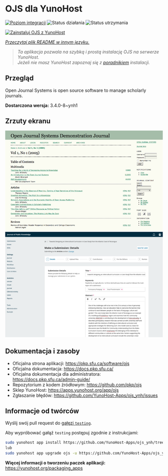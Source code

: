 <!--
To README zostało automatycznie wygenerowane przez <https://github.com/YunoHost/apps/tree/master/tools/readme_generator>
Nie powinno być ono edytowane ręcznie.
-->

# OJS dla YunoHost

[![Poziom integracji](https://apps.yunohost.org/badge/integration/ojs)](https://ci-apps.yunohost.org/ci/apps/ojs/)
![Status działania](https://apps.yunohost.org/badge/state/ojs)
![Status utrzymania](https://apps.yunohost.org/badge/maintained/ojs)

[![Zainstaluj OJS z YunoHost](https://install-app.yunohost.org/install-with-yunohost.svg)](https://install-app.yunohost.org/?app=ojs)

*[Przeczytaj plik README w innym języku.](./ALL_README.md)*

> *Ta aplikacja pozwala na szybką i prostą instalację OJS na serwerze YunoHost.*  
> *Jeżeli nie masz YunoHost zapoznaj się z [poradnikiem](https://yunohost.org/install) instalacji.*

## Przegląd

Open Journal Systems is open source software to manage scholarly journals.


**Dostarczona wersja:** 3.4.0-8~ynh1

## Zrzuty ekranu

![Zrzut ekranu z OJS](./doc/screenshots/Open_Journal_Systems_interface_screenshot.png)
![Zrzut ekranu z OJS](./doc/screenshots/screenshot.png)

## Dokumentacja i zasoby

- Oficjalna strona aplikacji: <https://pkp.sfu.ca/software/ojs>
- Oficjalna dokumentacja: <https://docs.pkp.sfu.ca/>
- Oficjalna dokumentacja dla administratora: <https://docs.pkp.sfu.ca/admin-guide/>
- Repozytorium z kodem źródłowym: <https://github.com/pkp/ojs>
- Sklep YunoHost: <https://apps.yunohost.org/app/ojs>
- Zgłaszanie błędów: <https://github.com/YunoHost-Apps/ojs_ynh/issues>

## Informacje od twórców

Wyślij swój pull request do [gałęzi `testing`](https://github.com/YunoHost-Apps/ojs_ynh/tree/testing).

Aby wypróbować gałąź `testing` postępuj zgodnie z instrukcjami:

```bash
sudo yunohost app install https://github.com/YunoHost-Apps/ojs_ynh/tree/testing --debug
lub
sudo yunohost app upgrade ojs -u https://github.com/YunoHost-Apps/ojs_ynh/tree/testing --debug
```

**Więcej informacji o tworzeniu paczek aplikacji:** <https://yunohost.org/packaging_apps>
